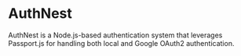 # AuthNest
AuthNest is a Node.js-based authentication system that leverages Passport.js for handling both local and Google OAuth2 authentication.
